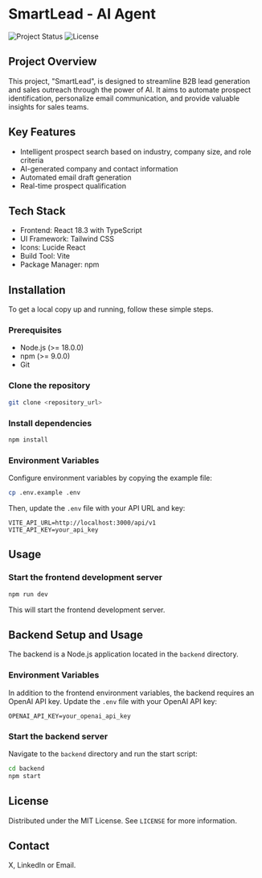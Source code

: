 # SmartLead - AI Agent

![Project Status](https://img.shields.io/badge/Status-In%20Development-orange)
![License](https://img.shields.io/badge/License-MIT-blue.svg)

## Project Overview

This project, "SmartLead", is designed to streamline B2B lead generation and sales outreach through the power of AI. It aims to automate prospect identification, personalize email communication, and provide valuable insights for sales teams.

## Key Features
- Intelligent prospect search based on industry, company size, and role criteria
- AI-generated company and contact information
- Automated email draft generation
- Real-time prospect qualification

## Tech Stack
- Frontend: React 18.3 with TypeScript
- UI Framework: Tailwind CSS
- Icons: Lucide React
- Build Tool: Vite
- Package Manager: npm

## Installation

To get a local copy up and running, follow these simple steps.

### Prerequisites

*   Node.js (>= 18.0.0)
*   npm (>= 9.0.0)
*   Git

### Clone the repository

```bash
git clone <repository_url>
```

### Install dependencies

```bash
npm install
```

### Environment Variables

Configure environment variables by copying the example file:

```bash
cp .env.example .env
```

Then, update the `.env` file with your API URL and key:

```
VITE_API_URL=http://localhost:3000/api/v1
VITE_API_KEY=your_api_key
```

## Usage

### Start the frontend development server

```bash
npm run dev
```

This will start the frontend development server.

## Backend Setup and Usage

The backend is a Node.js application located in the `backend` directory.

### Environment Variables

In addition to the frontend environment variables, the backend requires an OpenAI API key. Update the `.env` file with your OpenAI API key:

```
OPENAI_API_KEY=your_openai_api_key
```

### Start the backend server

Navigate to the `backend` directory and run the start script:

```bash
cd backend
npm start
```

## License

Distributed under the MIT License. See `LICENSE` for more information.

## Contact

X, LinkedIn or Email.
